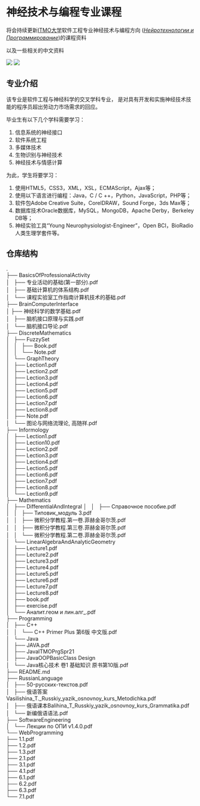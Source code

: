 # 神经技术与编程专业课程
将会持续更新[ITMO大学](https://cn.itmo.ru/cn/)软件工程专业神经技术与编程方向 (*[Нейротехнологии и Программирование](https://abit.itmo.ru/program/14552/#passport)*)的课程资料

以及一些相关的中文资料

![](https://img.shields.io/badge/wechat-Spbgzh-green)      	![](https://img.shields.io/badge/mail-spbgzh%40niuitmo.ru-blue)

## 专业介绍
该专业是软件工程与神经科学的交叉学科专业，
是对具有开发和实施神经技术技能的程序员超出劳动力市场需求的回应。

毕业生有以下几个学科需要学习：

 1. 信息系统的神经接口
 2. 软件系统工程
 3. 多媒体技术
 4. 生物识别与神经技术
 5. 神经技术与情感计算

为此，学生将要学习：
 1. 使用HTML5，CSS3，XML，XSL，ECMAScript，Ajax等；
 2. 使用以下语言进行编程：Java，C / C ++，Python，JavaScript，PHP等；
 3. 软件包Adobe Creative Suite，CorelDRAW，Sound Forge，3ds Max等；
 4. 数据库技术Oracle数据库，MySQL，MongoDB，Apache Derby，Berkeley DB等；
 5. 神经实验工具“Young Neurophysiologist-Engineer”，Open BCI，BioRadio人类生理学套件等。

## 仓库结构
.  
├── BasicsOfProfessionalActivity  
│   ├── 专业活动的基础(第一部分).pdf  
│   ├── 基础计算机的体系结构.pdf  
│   └── 课程实验室工作指南计算机技术的基础.pdf  
├── BrainComputerInterface  
│   ├── 神经科学的数学基础.pdf  
│   ├── 脑机接口原理与实践.pdf  
│   └── 脑机接口导论.pdf  
├── DiscreteMathematics  
│   ├── FuzzySet  
│   │   ├── Book.pdf  
│   │   └── Note.pdf  
│   └── GraphTheory  
│       ├── Lection1.pdf  
│       ├── Lection2.pdf  
│       ├── Lection3.pdf  
│       ├── Lection4.pdf  
│       ├── Lection5.pdf  
│       ├── Lection6.pdf  
│       ├── Lection7.pdf  
│       ├── Lection8.pdf  
│       ├── Note.pdf  
│       └── 图论与网络流理论, 高随祥.pdf  
├── Informology  
│   ├── Lection1.pdf  
│   ├── Lection10.pdf  
│   ├── Lection2.pdf  
│   ├── Lection3.pdf  
│   ├── Lection4.pdf  
│   ├── Lection5.pdf  
│   ├── Lection6.pdf  
│   ├── Lection7.pdf  
│   ├── Lection8.pdf  
│   └── Lection9.pdf  
├── Mathematics  
│   ├── DifferentialAndIntegral 
│   │   ├── Справочное пособие.pdf  
│   │   ├── Типовик_модуль 3.pdf  
│   │   ├── 微积分学教程.第一卷.菲赫金哥尔茨.pdf  
│   │   ├── 微积分学教程.第三卷.菲赫金哥尔茨.pdf  
│   │   └── 微积分学教程.第二卷.菲赫金哥尔茨.pdf  
│   └── LinearAlgebraAndAnalyticGeometry  
│       ├── Lecture1.pdf  
│       ├── Lecture2.pdf  
│       ├── Lecture3.pdf  
│       ├── Lecture4.pdf  
│       ├── Lecture5.pdf  
│       ├── Lecture6.pdf  
│       ├── Lecture7.pdf  
│       ├── Lecture8.pdf  
│       ├── book.pdf  
│       ├── exercise.pdf  
│       └── Аналит.геом и лин.алг_.pdf  
├── Programming  
│   ├── C++  
│   │   └── C++ Primer Plus 第6版 中文版.pdf  
│   └── Java  
│       ├── JAVA.pdf  
│       ├── JavaITMOPrgSpr21  
│       ├── JavaOOPBasicClass Design  
│       └── Java核心技术  卷1  基础知识  原书第10版.pdf  
├── README.md  
├── RussianLanguage  
│   ├── 50-русских-текстов.pdf  
│   ├── 俄语答案Vasilishina_T._Russkiy_yazik_osnovnoy_kurs_Metodichka.pdf  
│   ├── 俄语课本Balihina_T_Russkiy_yazik_osnovnoy_kurs_Grammatika.pdf  
│   └── 新编俄语语法.pdf  
├── SoftwareEngineering  
│   └── Лекции по ОПИ v1.4.0.pdf  
└── WebProgramming  
    ├── 1.1.pdf  
    ├── 1.2.pdf  
    ├── 1.3.pdf  
    ├── 2.1.pdf  
    ├── 3.1.pdf  
    ├── 4.1.pdf  
    ├── 6.1.pdf  
    ├── 6.2.pdf  
    ├── 6.3.pdf  
    └── 7.1.pdf  



